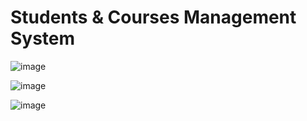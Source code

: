 # Students & Courses Management System

![image](https://github.com/stefanoturcarelli/student-registration-dotnet-core-entity-framework/assets/67341828/4bb9e691-8031-4ace-80b1-f3e9ae5e5816)

![image](https://github.com/stefanoturcarelli/student-registration-dotnet-core-entity-framework/assets/67341828/9170d039-867d-4652-9c94-8c1766f1c330)

![image](https://github.com/stefanoturcarelli/student-registration-dotnet-core-entity-framework/assets/67341828/1bef2ed6-0ae1-4184-94ab-f7e09b5bc500)
